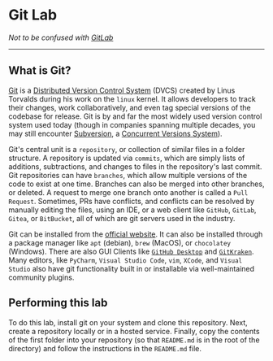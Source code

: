 # Git Lab

*Not to be confused with [GitLab](https://gitlab.uah.edu/)*

---

## What is Git?

[Git](https://git-scm.com/) is a [Distributed Version Control System](https://en.wikipedia.org/wiki/Distributed_version_control) (DVCS) created by Linus Torvalds during his work on the `linux` kernel. It allows developers to track their changes, work collaboratively, and even tag special versions of the codebase for release. Git is by and far the most widely used version control system used today (though in companies spanning multiple decades, you may still encounter [Subversion](https://en.wikipedia.org/wiki/Apache_Subversion), a [Concurrent Versions System](https://en.wikipedia.org/wiki/Concurrent_Versions_System)).

Git's central unit is a `repository`, or collection of similar files in a folder structure. A repository is updated via `commits`, which are simply lists of additions, subtractions, and changes to files in the repository's last commit. Git repositories can have `branches`, which allow multiple versions of the code to exist at one time. Branches can also be merged into other branches, or deleted. A request to merge one branch onto another is called a `Pull Request`. Sometimes, PRs have conflicts, and conflicts can be resolved by manually editing the files, using an IDE, or a web client like `GitHub`, `GitLab`, `Gitea`, or `BitBucket`, all of which are git servers used in the industry.

Git can be installed from the [official website](https://git-scm.com/downloads). It can also be installed through a package manager like `apt` (debian), `brew` (MacOS), or `chocolatey` (Windows). There are also GUI Clients like [`GitHub Desktop`](https://desktop.github.com/) and [`GitKraken`](https://www.gitkraken.com/). Many editors, like `PyCharm`, `Visual Studio Code`, `vim`, `XCode`, and `Visual Studio` also have git functionality built in or installable via well-maintained community plugins.

## Performing this lab

To do this lab, install git on your system and clone this repository. Next, create a repository locally or in a hosted service. Finally, copy the contents of the first folder into your repository (so that `README.md` is in the root of the directory) and follow the instructions in the `README.md` file.  